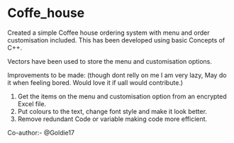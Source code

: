 # Coffe_house
Created a simple Coffee house ordering system with menu and order customisation included. This has been developed using basic Concepts of C++.

Vectors have been used to store the menu and customisation options.

Improvements to be made: (though dont relly on me I am very lazy, May do it when feeling bored. Would love it if uall would contribute.)
1)  Get the items on the menu and customisation option from an encrypted Excel file.
2)  Put colours to the text, change font style and make it look better.
3)  Remove redundant Code or variable making code more efficient.


Co-author:- @Goldie17
